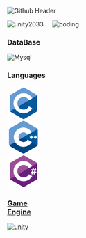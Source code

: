 ![Github Header](https://github.com/Unity2033/Unity2033/assets/82032086/8f652925-af2f-4d38-9f23-a11a0919f9f2)

<p align="left"> <img src="https://komarev.com/ghpvc/?username=unity2033&label=Profile%20views&color=0e75b6&style=flat" alt="unity2033"/>
<img align="right" alt="coding" width = "400" height = "450" src = "https://github.com/Unity2033/Unity2033/assets/82032086/64d5105d-ac4d-430f-9922-9b3037a7c18e">
  

<h3 align="left"> DataBase
</h3> <p align="justify">
</h3> <p align="justify"> <img src="https://img.shields.io/badge/mysql-4479A1?style=for-the-badge&logo=mysql&logoColor=white" alt="Mysql" width="75" height="25"/>

<h3 align="left">Languages 
</h3> <p align="left">
  
 <a href="https://www.cprogramming.com/" target="_blank" rel="noreferrer"> <img src="https://raw.githubusercontent.com/devicons/devicon/master/icons/c/c-original.svg" alt="c" width="75" height="75"/> 
 <a href="https://www.w3schools.com/cpp/" target="_blank" rel="noreferrer"> <img src="https://raw.githubusercontent.com/devicons/devicon/master/icons/cplusplus/cplusplus-original.svg" alt="cplusplus" width="75" height="75"/>
 <a href="https://www.w3schools.com/cs/" target="_blank" rel="noreferrer"> <img src="https://raw.githubusercontent.com/devicons/devicon/master/icons/csharp/csharp-original.svg" alt="csharp" width="75" height="75"/>

<h3 align="left"> Game Engine
</h3> <p align="left"> <img src="https://cdn.icon-icons.com/icons2/233/PNG/512/Unity_26208.png" alt="unity" width="75" height="75"/>
